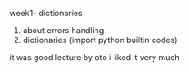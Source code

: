 week1- dictionaries 

1. about errors handling 
2. dictionaries (import python builtin codes)

it was good lecture by oto i liked it very much  